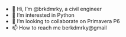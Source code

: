 - 👋 Hi, I’m @brkdmrky, a civil engineer
- 👀 I’m interested in Python
- 💞️ I’m looking to collaborate on Primavera P6
- 📫 How to reach me berkdmrky@gmail

<!---
brkdmrky/brkdmrky is a ✨ special ✨ repository because its `README.md` (this file) appears on your GitHub profile.
You can click the Preview link to take a look at your changes.
--->
